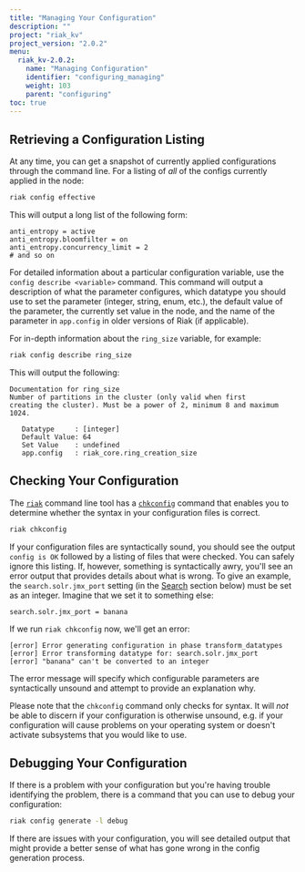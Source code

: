 ```yaml
---
title: "Managing Your Configuration"
description: ""
project: "riak_kv"
project_version: "2.0.2"
menu:
  riak_kv-2.0.2:
    name: "Managing Configuration"
    identifier: "configuring_managing"
    weight: 103
    parent: "configuring"
toc: true
---
```


[use admin riak cli]: /riak/kv/2.0.2/using/admin/riak-cli
[use admin riak cli#chkconfig]: /riak/kv/2.0.2/using/admin/riak-cli/#chkconfig
[config reference#search]: /riak/kv/2.0.2/configuring/reference/#Search

## Retrieving a Configuration Listing

At any time, you can get a snapshot of currently applied configurations
through the command line. For a listing of *all* of the configs
currently applied in the node:

```bash
riak config effective
```

This will output a long list of the following form:

```
anti_entropy = active
anti_entropy.bloomfilter = on
anti_entropy.concurrency_limit = 2
# and so on
```

For detailed information about a particular configuration variable, use
the `config describe <variable>` command. This command will output a
description of what the parameter configures, which datatype you should
use to set the parameter (integer, string, enum, etc.), the default
value of the parameter, the currently set value in the node, and the
name of the parameter in `app.config` in older versions of Riak (if
applicable).

For in-depth information about the `ring_size` variable, for example:

```bash
riak config describe ring_size
```

This will output the following:

```
Documentation for ring_size
Number of partitions in the cluster (only valid when first
creating the cluster). Must be a power of 2, minimum 8 and maximum
1024.

   Datatype     : [integer]
   Default Value: 64
   Set Value    : undefined
   app.config   : riak_core.ring_creation_size
```

## Checking Your Configuration

The [`riak`][use admin riak cli] command line tool has a
[`chkconfig`][use admin riak cli#chkconfig] command that enables you to
determine whether the syntax in your configuration files is correct.

```bash
riak chkconfig
```

If your configuration files are syntactically sound, you should see the
output `config is OK` followed by a listing of files that were checked.
You can safely ignore this listing. If, however, something is
syntactically awry, you'll see an error output that provides details
about what is wrong. To give an example, the `search.solr.jmx_port`
setting (in the [Search][config reference#search] section below)
must be set as an integer. Imagine that we set it to something else:

```riakconf
search.solr.jmx_port = banana
```

If we run `riak chkconfig` now, we'll get an error:

```
[error] Error generating configuration in phase transform_datatypes
[error] Error transforming datatype for: search.solr.jmx_port
[error] "banana" can't be converted to an integer
```

The error message will specify which configurable parameters are
syntactically unsound and attempt to provide an explanation why.

Please note that the `chkconfig` command only checks for syntax. It will
_not_ be able to discern if your configuration is otherwise unsound,
e.g. if your configuration will cause problems on your operating system
or doesn't activate subsystems that you would like to use.

## Debugging Your Configuration

If there is a problem with your configuration but you're having trouble
identifying the problem, there is a command that you can use to debug
your configuration:

```bash
riak config generate -l debug
```

If there are issues with your configuration, you will see detailed
output that might provide a better sense of what has gone wrong in the
config generation process.
